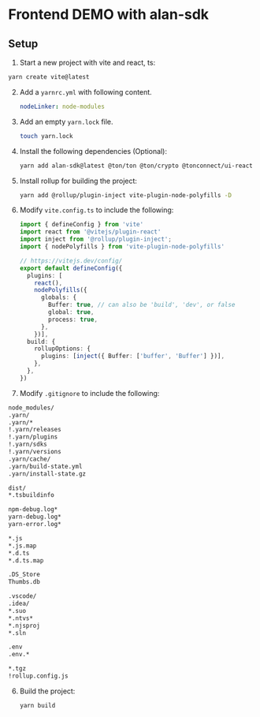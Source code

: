 # Frontend DEMO with alan-sdk


## Setup 

1. Start a new project with vite and react, ts:
  
```bash
yarn create vite@latest
```

2. Add a `yarnrc.yml` with following content.

    ```yaml
    nodeLinker: node-modules
    ```

3. Add an empty `yarn.lock` file.

    ```bash
    touch yarn.lock
    ```


4. Install the following dependencies (Optional):

    ```bash
    yarn add alan-sdk@latest @ton/ton @ton/crypto @tonconnect/ui-react
    ```

5. Install rollup for building the project:

    ```bash
    yarn add @rollup/plugin-inject vite-plugin-node-polyfills -D
    ```

6. Modify `vite.config.ts` to include the following:

    ```typescript
    import { defineConfig } from 'vite'
    import react from '@vitejs/plugin-react'
    import inject from '@rollup/plugin-inject';
    import { nodePolyfills } from 'vite-plugin-node-polyfills'

    // https://vitejs.dev/config/
    export default defineConfig({
      plugins: [
        react(),
        nodePolyfills({
          globals: {
            Buffer: true, // can also be 'build', 'dev', or false
            global: true,
            process: true,
          },
        })],
      build: {
        rollupOptions: {
          plugins: [inject({ Buffer: ['buffer', 'Buffer'] })],
        },
      },
    })

    ```

7. Modify `.gitignore` to include the following:

  ```bash
  node_modules/
  .yarn/
  .yarn/*
  !.yarn/releases
  !.yarn/plugins
  !.yarn/sdks
  !.yarn/versions
  .yarn/cache/
  .yarn/build-state.yml
  .yarn/install-state.gz

  dist/
  *.tsbuildinfo

  npm-debug.log*
  yarn-debug.log*
  yarn-error.log*

  *.js
  *.js.map
  *.d.ts
  *.d.ts.map

  .DS_Store
  Thumbs.db

  .vscode/
  .idea/
  *.suo
  *.ntvs*
  *.njsproj
  *.sln

  .env
  .env.*

  *.tgz
  !rollup.config.js
  ```

6. Build the project:

    ```bash
    yarn build
    ```